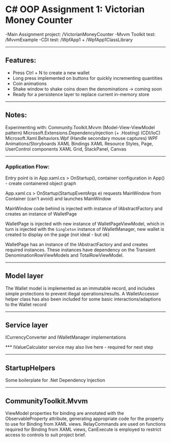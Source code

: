 # C# OOP Assignment 1: Victorian Money Counter

-Main Assignment project: /VictorianMoneyCounter
-Mvvm Toolkit test: /MvvmExample
-CDI test: /WpfApp1 + /WpfApp1ClassLibrary

-----------------------

## Features:
- Press Ctrl + N to create a new wallet
- Long press implemented on buttons for quickly incrementing quantities
- Coin animations
- Shake window to shake coins down the denominations -> coming soon
- Ready for a persistence layer to replace current in-memory store

-------------------------

## Notes:
Experimenting with: 
Community.Toolkit.Mvvm (Model-View-ViewModel pattern)
Microsoft.Extensions.DependencyInjection (+ .Hosting) (CDI/IoC)
Microsoft.Xaml.Behaviors.Wpf (Handle secondary mouse captures)
WPF Animations/Storyboards
XAML Bindings
XAML Resource Styles, Page, UserControl components
XAML Grid, StackPanel, Canvas

----------------
### Application Flow:
Entry point is in App.xaml.cs > OnStartup(), container configuration in App() - create containered object graph

App.xaml.cs > OnStartup(StartupEventArgs e) requests MainWindow from Container (can't avoid) and launches MainWindow

MainWindow code behind is injected with instance of IAbstractFactory<WalletPage> and creates an instance of WalletPage 

WalletPage is injected with new instance of WalletPageViewModel, which in turn is injected with the `Singleton` instance of IWalletManager<Wallet>, new wallet is created to display on the page (not ideal - but ok)

WalletPage has an instance of the IAbstractFactory<DenominationRow> and <TotalRow> and creates required instances. These instances have dependency on the Transient DenominationRowViewModels and TotalRowViewModel.

-------------------
## Model layer

The Wallet model is implemented as an immutable record, and includes simple protections to prevent illegal operations/results.
A WalletAccessor helper class has also been included for some basic interactions/adaptions to the Wallet record

-------------------
## Service layer

ICurrencyConverter and IWalletManager implementations

*** IValueCalculator service may also live here - required for next step

-------------------
## StartupHelpers

Some boilerplate for .Net Dependency Injection

-------------------

## CommunityToolkit.Mvvm

ViewModel properties for binding are annotated with the ObservableProperty attribute, generating appropriate code for the property to use for Binding from XAML views.  RelayCommands are used on functions required for Binding from XAML views, CanExecute is employed to restrict access to controls to suit project brief.


